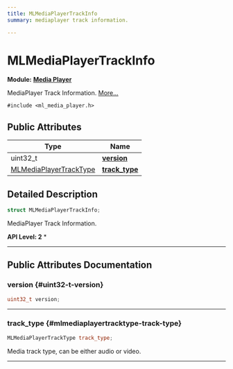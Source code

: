 ```yaml
---
title: MLMediaPlayerTrackInfo
summary: mediaplayer track information. 

---
```


# MLMediaPlayerTrackInfo

**Module:** **[Media Player](/api-ref/api/Modules/group___media_player/group___media_player.md)**



MediaPlayer Track Information.  [More...](#detailed-description)


`#include <ml_media_player.h>`

## Public Attributes

| Type           | Name           |
| -------------- | -------------- |
| uint32_t | **[version](/api-ref/api/Modules/group___media_player/struct_m_l_media_player_track_info.md#uint32-t-version)**  |
| [MLMediaPlayerTrackType](/api-ref/api/Modules/group___media_player/group___media_player.md#enums-mlmediaplayertracktype) | **[track_type](/api-ref/api/Modules/group___media_player/struct_m_l_media_player_track_info.md#mlmediaplayertracktype-track-type)**  |

## Detailed Description

```cpp
struct MLMediaPlayerTrackInfo;
```

MediaPlayer Track Information. 




**API Level:
 2**
  * 




-----------
## Public Attributes Documentation

### version {#uint32-t-version}

```cpp
uint32_t version;
```






-----------

### track_type {#mlmediaplayertracktype-track-type}

```cpp
MLMediaPlayerTrackType track_type;
```


Media track type, can be either audio or video. 





-----------

